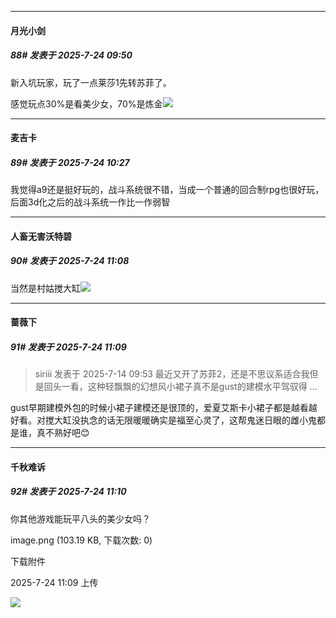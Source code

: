 ﻿
*****

####  月光小剑  
##### 88#       发表于 2025-7-24 09:50

新入坑玩家，玩了一点莱莎1先转苏菲了。

感觉玩点30%是看美少女，70%是炼金<img src="https://static.stage1st.com/image/smiley/face2017/034.png" referrerpolicy="no-referrer">


*****

####  麦吉卡  
##### 89#       发表于 2025-7-24 10:27

我觉得a9还是挺好玩的，战斗系统很不错，当成一个普通的回合制rpg也很好玩，后面3d化之后的战斗系统一作比一作弱智


*****

####  人畜无害沃特碧  
##### 90#       发表于 2025-7-24 11:08

当然是村姑搅大缸<img src="https://static.stage1st.com/image/smiley/face2017/050.png" referrerpolicy="no-referrer">

*****

####  蔷薇下  
##### 91#       发表于 2025-7-24 11:09

<blockquote>siriii 发表于 2025-7-14 09:53
最近又开了苏菲2，还是不思议系适合我但是回头一看，这种轻飘飘的幻想风小裙子真不是gust的建模水平驾驭得 ...</blockquote>
gust早期建模外包的时候小裙子建模还是很顶的，爱夏艾斯卡小裙子都是越看越好看。对搅大缸没执念的话无限暖暖确实是福至心灵了，这帮鬼迷日眼的雌小鬼都是谁，真不熟好吧😊


*****

####  千秋难诉  
##### 92#       发表于 2025-7-24 11:10

你其他游戏能玩平八头的美少女吗？

image.png
(103.19 KB, 下载次数: 0)

下载附件

2025-7-24 11:09 上传

<img src="https://img.stage1st.com/forum/202507/24/110942fq22nulln7pl2s4z.png" referrerpolicy="no-referrer">

